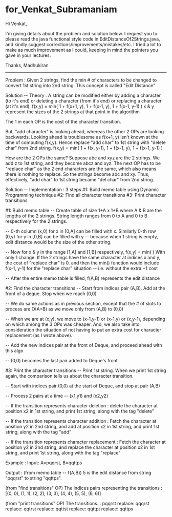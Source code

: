 # for_Venkat_Subramaniam

Hi Venkat,

I'm giving details about the problem and solution below. I request you to please read the java functional style code in EditDistanceOf2Strings.java, and kindly suggest corrections/improvements/mistakes/etc. I tried a lot to make as much improvement as I could, keeping in mind the pointers you gave in your lectures.

Thanks,
Madhukiran

----------------------

Problem :
Given 2 strings, find the min # of characters to be changed to convert 1st string into 2nd string. This concept is called "Edit Distance"

Solution -- Theory :
A string can be modified either by adding a character (to it's end) or deleting a character (from it's end) or replacing a character (at it's end).
f(x,y) = min( 1 + f(x+1, y), 1 + f(x-1, y), 1 + f(x-1, y-1) )
x & y represent the sizes of the 2 strings at that point in the algorithm

The 1 in each OP is the cost of the character transition.

But, "add character" is looking ahead, whereas the other 2 OPs are looking backwards. Looking ahead is troublesome as f(x+1, y) isn't known at the time of computing f(x,y). Hence replace "add char" to 1st string with "delete char" from 2nd string.
f(x,y) = min( 1 + f(x, y-1), 1 + f(x-1, y), 1 + f(x-1, y-1) )

How are the 2 OPs the same?
Suppose abc and xyz are the 2 strings. We add z to 1st string, and they become abcz and xyz. The next OP has to be "replace char" as the 2 end characters are the same, which also means there is nothing to replace. So the strings become abc and xy. Thus, effectively, "add char" to 1st string became "del char" from 2nd string.


Solution -- Implementation :
3 steps
#1: Build memo table using Dynamic Programming technique
#2: Find all character transitions
#3: Print character transitions


#1: Build memo table
-- Create table of size 1+A x 1+B where A & B are the lengths of the 2 strings. String length ranges from 0 to A and 0 to B respectively for the 2 strings.

-- 0-th column (x,0) for x in [0,A] can be filled with x. Similarly 0-th row (0,y) for y in [0,B] can be filled with y -- because when 1 string is empty, edit distance would be the size of the other string.

-- Now for x & y in the range [1,A] and [1,B] respectively, f(x,y) = min( <as mentioned above in Theory> )
With only 1 change. If the 2 strings have the same character at indices x and y, the cost of "replace char" is 0. 
and then the min() function would include f(x-1, y-1) for the "replace char" situation -- i.e. without the extra +1 cost

-- After the entire memo table is filled, f(A,B) represents the edit distance


#2: Find the character transitions
-- Start from indices pair (A,B). Add at the front of a deque. Stop when we reach (0,0)

-- We do same actions as in previous section, except that the # of slots to process are O(A+B) as we move only from (A,B) to (0,0)

-- When we are at (x,y), we move to (x-1,y-1) or (x-1,y) or (x,y-1), depending on which among the 3 OPs was cheaper. And, we also take into consideration the situation of not having to put an extra cost for character replacement (as I wrote above).

-- Add the new indices pair at the front of Deque, and proceed ahead with this algo

-- (0,0) becomes the last pair added to Deque's front


#3: Print the character transitions
-- Print 1st string. When we print 1st string again, the comparison tells us about the character transition.

-- Start with indices pair (0,0) at the start of Deque, and stop at pair (A,B)

-- Process 2 pairs at a time -- (x1,y1) and (x2,y2)

-- If the transition represents character deletion :
delete the character at position x2 in 1st string, and print 1st string, along with the tag "delete"

-- If the transition represents character addition :
Fetch the character at position y2 in 2nd string, and add at position x2 in 1st string, and print 1st string, along with the tag "add"

-- If the transition represents character replacement :
Fetch the character at position y2 in 2nd string, and replace the character at position x2 in 1st string, and print 1st string, along with the tag "replace"


Example :
Input: A=pqqrst, B=qqttps

Output :
(from memo table -- f(A,B))
5 is the edit distance from string "pqqrst" to string "qqttps".

(from "find transitions" OP)
The indices pairs representing the transitions :
[(0, 0), (1, 1), (2, 2), (3, 3), (4, 4), (5, 5), (6, 6)]

(from "print transitions" OP)
The transitions...
pqqrst
replace:  qqqrst
replace:  qqtrst
replace:  qqttst
replace:  qqttpt
replace:  qqttps
